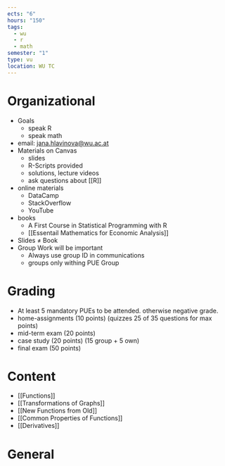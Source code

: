 ```yaml
---
ects: "6"
hours: "150"
tags:
  - wu
  - r
  - math
semester: "1"
type: vu
location: WU TC
---
```

# Organizational
- Goals
	- speak R
	- speak math
- email: jana.hlavinova@wu.ac.at
- Materials on Canvas
	- slides
	- R-Scripts provided
	- solutions, lecture videos
	- ask questions about [[R]]
- online materials
	- DataCamp
	- StackOverflow
	- YouTube
- books
	- A First Course in Statistical Programming with R
	- [[Essentail Mathematics for Economic Analysis]]
- Slides $\neq$ Book
- Group Work will be important
	- Always use group ID in communications
	- groups only withing PUE Group
# Grading
- At least 5 mandatory PUEs to be attended. otherwise negative grade.
- home-assignments (10 points) (quizzes 25 of 35 questions for max points)
- mid-term exam (20 points)
- case study (20 points) (15 group + 5 own)
- final exam (50 points)
# Content
- [[Functions]]
- [[Transformations of Graphs]]
- [[New Functions from Old]]
- [[Common Properties of Functions]]
- [[Derivatives]]
# General 